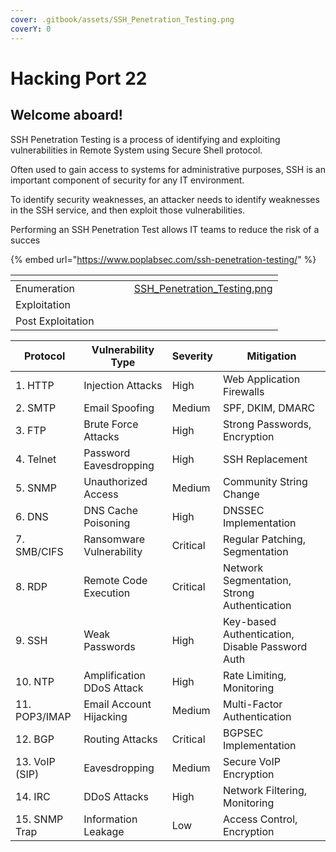 ```yaml
---
cover: .gitbook/assets/SSH_Penetration_Testing.png
coverY: 0
---
```


# Hacking Port 22

## Welcome aboard!

SSH Penetration Testing is a process of identifying and exploiting vulnerabilities in Remote System using Secure Shell protocol.&#x20;

Often used to gain access to systems for administrative purposes, SSH is an important component of security for any IT environment.&#x20;

To identify security weaknesses, an attacker needs to identify weaknesses in the SSH service, and then exploit those vulnerabilities.&#x20;

Performing an SSH Penetration Test allows IT teams to reduce the risk of a succes

{% embed url="https://www.poplabsec.com/ssh-penetration-testing/" %}



<table data-card-size="large" data-view="cards"><thead><tr><th></th><th></th><th></th><th data-type="content-ref"></th><th data-hidden data-card-cover data-type="files"></th></tr></thead><tbody><tr><td>Enumeration</td><td></td><td></td><td></td><td><a href=".gitbook/assets/SSH_Penetration_Testing.png">SSH_Penetration_Testing.png</a></td></tr><tr><td>Exploitation</td><td></td><td></td><td></td><td></td></tr><tr><td>Post Exploitation</td><td></td><td></td><td></td><td></td></tr></tbody></table>



<table data-full-width="true"><thead><tr><th>Protocol</th><th>Vulnerability Type</th><th>Severity</th><th>Mitigation</th></tr></thead><tbody><tr><td>1. HTTP</td><td>Injection Attacks</td><td>High</td><td>Web Application Firewalls</td></tr><tr><td>2. SMTP</td><td>Email Spoofing</td><td>Medium</td><td>SPF, DKIM, DMARC</td></tr><tr><td>3. FTP</td><td>Brute Force Attacks</td><td>High</td><td>Strong Passwords, Encryption</td></tr><tr><td>4. Telnet</td><td>Password Eavesdropping</td><td>High</td><td>SSH Replacement</td></tr><tr><td>5. SNMP</td><td>Unauthorized Access</td><td>Medium</td><td>Community String Change</td></tr><tr><td>6. DNS</td><td>DNS Cache Poisoning</td><td>High</td><td>DNSSEC Implementation</td></tr><tr><td>7. SMB/CIFS</td><td>Ransomware Vulnerability</td><td>Critical</td><td>Regular Patching, Segmentation</td></tr><tr><td>8. RDP</td><td>Remote Code Execution</td><td>Critical</td><td>Network Segmentation, Strong Authentication</td></tr><tr><td>9. SSH</td><td>Weak Passwords</td><td>High</td><td>Key-based Authentication, Disable Password Auth</td></tr><tr><td>10. NTP</td><td>Amplification DDoS Attack</td><td>High</td><td>Rate Limiting, Monitoring</td></tr><tr><td>11. POP3/IMAP</td><td>Email Account Hijacking</td><td>Medium</td><td>Multi-Factor Authentication</td></tr><tr><td>12. BGP</td><td>Routing Attacks</td><td>Critical</td><td>BGPSEC Implementation</td></tr><tr><td>13. VoIP (SIP)</td><td>Eavesdropping</td><td>Medium</td><td>Secure VoIP Encryption</td></tr><tr><td>14. IRC</td><td>DDoS Attacks</td><td>High</td><td>Network Filtering, Monitoring</td></tr><tr><td>15. SNMP Trap</td><td>Information Leakage</td><td>Low</td><td>Access Control, Encryption</td></tr></tbody></table>
